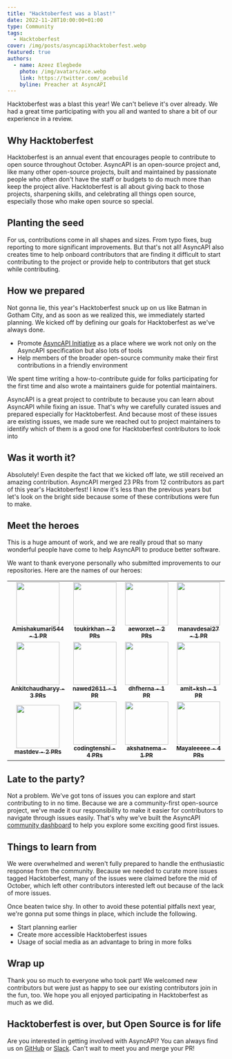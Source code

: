 ```yaml
---
title: "Hacktoberfest was a blast!"
date: 2022-11-28T10:00:00+01:00
type: Community
tags:
  - Hacktoberfest
cover: /img/posts/asyncapiXhacktoberfest.webp
featured: true
authors:
  - name: Azeez Elegbede
    photo: /img/avatars/ace.webp
    link: https://twitter.com/_acebuild
    byline: Preacher at AsyncAPI
---
```


Hacktoberfest was a blast this year! We can't believe it's over already. We had a great time participating with you all and wanted to share a bit of our experience in a review.

## Why Hacktoberfest

Hacktoberfest is an annual event that encourages people to contribute to open source throughout October. AsyncAPI is an open-source project and, like many other open-source projects, built and maintained by passionate people who often don't have the staff or budgets to do much more than keep the project alive. Hacktoberfest is all about giving back to those projects, sharpening skills, and celebrating all things open source, especially those who make open source so special.

## Planting the seed

For us, contributions come in all shapes and sizes. From typo fixes, bug reporting to more significant improvements. But that's not all! AsyncAPI also creates time to help onboard contributors that are finding it difficult to start contributing to the project or provide help to contributors that get stuck while contributing. 

## How we prepared

Not gonna lie, this year's Hacktoberfest snuck up on us like Batman in Gotham City, and as soon as we realized this, we immediately started planning. We kicked off by defining our goals for Hacktoberfest as we've always done. 

- Promote [AsyncAPI Initiative](https://www.asyncapi.com/) as a place where we work not only on the AsyncAPI specification but also lots of tools
- Help members of the broader open-source community make their first contributions in a friendly environment

We spent time writing a how-to-contribute guide for folks participating for the first time and also wrote a maintainers guide for potential maintainers.

AsyncAPI is a great project to contribute to because you can learn about AsyncAPI while fixing an issue. That's why we carefully curated issues and prepared especially for Hacktoberfest. And because most of these issues are existing issues, we made sure we reached out to project maintainers to identify which of them is a good one for Hacktoberfest contributors to look into

## Was it worth it?

Absolutely! Even despite the fact that we kicked off late, we still received an amazing contribution. AsyncAPI merged 23 PRs from 12 contributors as part of this year's Hacktoberfest! I know it's less than the previous years but let's look on the bright side because some of these contributions were fun to make.

## Meet the heroes

This is a huge amount of work, and we are really proud that so many wonderful people have come to help AsyncAPI to produce better software.

We want to thank everyone personally who submitted improvements to our repositories. Here are the names of our heroes:

<table>
  <tr>
    <td align="center">
      <a href="https://github.com/Amishakumari544">
        <img src="https://avatars.githubusercontent.com/Amishakumari544" width="100px;" alt=""/>
        <br />
        <sub>
          <b>
            Amishakumari544 -  1 PR
          </b>
        </sub>
      </a>
    </td>
        <td align="center">
      <a href="https://github.com/toukirkhan">
        <img src="https://avatars.githubusercontent.com/toukirkhan" width="100px;" alt=""/>
        <br />
        <sub>
          <b>
            toukirkhan -  2 PRs
          </b>
        </sub>
      </a>
    </td>
     <td align="center">
      <a href="https://github.com/aeworxet">
        <img src="https://avatars.githubusercontent.com/aeworxet" width="100px;" alt=""/>
        <br />
        <sub>
          <b>
           aeworxet - 2 PRs
          </b>
        </sub>
      </a>
    </td>
         <td align="center">
      <a href="https://github.com/manavdesai27">
        <img src="https://avatars.githubusercontent.com/manavdesai27" width="100px;" alt=""/>
        <br />
        <sub>
          <b>
           manavdesai27 - 1 PR
          </b>
        </sub>
      </a>
    </td>
    </tr>
      <tr>
    <td align="center">
      <a href="https://github.com/Ankitchaudharyy">
        <img src="https://avatars.githubusercontent.com/Ankitchaudharyy" width="100px;" alt=""/>
        <br />
        <sub>
          <b>
           Ankitchaudharyy -  3 PRs
          </b>
        </sub>
      </a>
    </td>
        <td align="center">
      <a href="https://github.com/nawed2611">
        <img src="https://avatars.githubusercontent.com/nawed2611" width="100px;" alt=""/>
        <br />
        <sub>
          <b>
            nawed2611 -  1 PR
          </b>
        </sub>
      </a>
    </td>
     <td align="center">
      <a href="https://github.com/dhfherna">
        <img src="https://avatars.githubusercontent.com/dhfherna" width="100px;" alt=""/>
        <br />
        <sub>
          <b>
           dhfherna - 1 PR
          </b>
        </sub>
      </a>
    </td>
         <td align="center">
      <a href="https://github.com/amit-ksh">
        <img src="https://avatars.githubusercontent.com/amit-ksh" width="100px;" alt=""/>
        <br />
        <sub>
          <b>
           amit-ksh - 1 PR
          </b>
        </sub>
      </a>
    </td>
    </tr>
          <tr>
    <td align="center">
      <a href="https://github.com/mastdev">
        <img src="https://avatars.githubusercontent.com/mastdev" width="100px;" alt=""/>
        <br />
        <sub>
          <b>
          mastdev -  2 PRs
          </b>
        </sub>
      </a>
    </td>
        <td align="center">
      <a href="https://github.com/codingtenshi">
        <img src="https://avatars.githubusercontent.com/codingtenshi" width="100px;" alt=""/>
        <br />
        <sub>
          <b>
            codingtenshi -  4 PRs
          </b>
        </sub>
      </a>
    </td>
     <td align="center">
      <a href="https://github.com/akshatnema">
        <img src="https://avatars.githubusercontent.com/akshatnema" width="100px;" alt=""/>
        <br />
        <sub>
          <b>
           akshatnema - 1 PR
          </b>
        </sub>
      </a>
    </td>
         <td align="center">
      <a href="https://github.com/Mayaleeeee">
        <img src="https://avatars.githubusercontent.com/Mayaleeeee" width="100px;" alt=""/>
        <br />
        <sub>
          <b>
           Mayaleeeee - 4 PRs
          </b>
        </sub>
      </a>
    </td>
    </tr>
</table>

## Late to the party?

Not a problem. We've got tons of issues you can explore and start contributing to in no time. Because we are a community-first open-source project, we've made it our responsibility to make it easier for contributors to navigate through issues easily. That's why we've built the AsyncAPI [community dashboard](https://www.asyncapi.com/community/dashboard) to help you explore some exciting good first issues.

## Things to learn from

We were overwhelmed and weren't fully prepared to handle the enthusiastic response from the community. Because we needed to curate more issues tagged Hacktoberfest, many of the issues were claimed before the mid of October, which left other contributors interested left out because of the lack of more issues.

Once beaten twice shy. In other to avoid these potential pitfalls next year, we're gonna put some things in place, which include the following.

- Start planning earlier
- Create more accessible Hacktoberfest issues
- Usage of social media as an advantage to bring in more folks

## Wrap up

Thank you so much to everyone who took part! We welcomed new contributors but were just as happy to see our existing contributors join in the fun, too. We hope you all enjoyed participating in Hacktoberfest as much as we did.

## Hacktoberfest is over, but Open Source is for life

Are you interested in getting involved with AsyncAPI? You can always find us on [GitHub](https://github.com/asyncapi) or [Slack](https://asyncapi.com/slack-invite). Can't wait to meet you and merge your PR!
